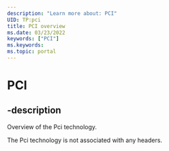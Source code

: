 ```yaml
---
description: "Learn more about: PCI"
UID: TP:pci
title: PCI overview
ms.date: 03/23/2022
keywords: ["PCI"]
ms.keywords: 
ms.topic: portal
---
```


# PCI

## -description

Overview of the Pci technology.

The Pci technology is not associated with any headers.
